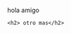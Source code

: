 <!DOCTYPE html>
<html lang="en">
<head>
	<meta charset="UTF-8">
	<title>Document</title>
</head>
<body>
    <p>hola amigo</p>

    

    <h2> otro mas</h2>
	
</body>
</html>